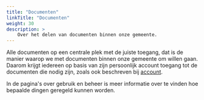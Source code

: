 ```yaml
---
title: "Documenten"
linkTitle: "Documenten"
weight: 30
description: >
    Over het delen van documenten binnen onze gemeente.
---
```



Alle documenten op een centrale plek met de juiste toegang, dat is de manier waarop we met documenten binnen onze gemeente om willen gaan.   
Daarom krijgt iedereen op basis van zijn persoonlijk account toegang tot de documenten die nodig zijn, zoals ook beschreven bij [account](../account).

In de pagina's over gebruik en beheer is meer informatie over te vinden hoe bepaalde dingen geregeld kunnen worden.